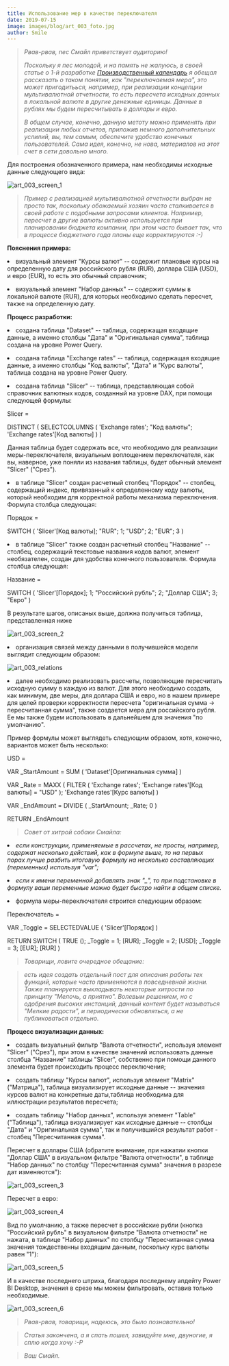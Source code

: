 ```yaml
---
title: Использование мер в качестве переключателя
date: 2019-07-15
image: images/blog/art_003_foto.jpg
author: Smile
---
```


> *Рвав-рвав, пес Смайл приветствует аудиторию!*
>
> *Поскольку я пес молодой, и на память не жалуюсь, в своей статье о 1-й разработке [Производственный календарь](https://kkadikin.ru/ru/blog/dev_001/) я обещал рассказать о таком понятии, как "переключаемая мера", это может пригодитьься, например, при реализации концепции мультивалютной отчетности, то есть пересчета исходных данных в локальной валюте в другие денежные единицы. Данные в рублях мы будем пересчитывать в доллары и евро.*
>
> *В общем случае, конечно, данную метоту можно применять при реализации любых отчетов, приложив немного дополнительных услилий, вы, тем самым, обеспечите удобство конечных пользователей. Сама идея, конечно, не нова, материалов на этот счет в сети довольно много.*

Для построения обозначенного примера, нам необходимы исходные данные следующего вида:

![art_003_screen_1](https://kkadikin.ru/images/blog/art_003_screen_1.jpg)

> *Пример с реализацией мультивалютной отчетности выбран не просто так, поскольку обожаемый хозяин часто сталкивается в своей работе с подобными запросами клиентов. Например, пересчет в другие валюты активно используется при планировании бюджета компании, при этом часто бывает так, что в процессе бюджетного года планы еще корректируются :-)*

**Пояснения примера:**

**<li>** визуальный элемент "Курсы валют" -- cодержит плановые курсы на определенную дату для российского рубля (RUR), доллара США (USD), и евро (EUR), то есть это обычный справочник;

**<li>** визуальный элемент "Набор данных" -- cодержит суммы в локальной валюте (RUR), для которых необходимо сделать пересчет, также на определенную дату.

**Процесс разработки:**

**<li>** создана таблица "Dataset" -- таблица, содержащая входящие данные, а именно столбцы "Дата" и "Оригинальная сумма", таблица создана на уровне Power Query.

**<li>** создана таблица "Exchange rates" -- таблица, содержащая входящие данные, а именно столбцы "Код валюты", "Дата" и "Курс валюты", таблица создана на уровне Power Query.

**<li>** создана таблица "Slicer" -- таблица, представляющая собой справочник валютных кодов, созданный на уровне DAX, при помощи следующей формулы:

Slicer = 

DISTINCT (
    SELECTCOLUMNS ( 'Exchange rates'; "Код валюты"; 'Exchange rates'[Код валюты] )
)

Данная таблица будет содержать все, что необходимо для реализации меры-переключателя, визуальным воплощением переключателя, как вы, наверное, уже поняли из названия таблицы, будет обычный элемент "Slicer" ("Срез").

**<li>** в таблице "Slicer" создан расчетный столбец "Порядок" -- столбец, содержащий индекс, привязанный к определенному коду валюты, который необходим для корректной работы механизма переключения. Формула столбца следующая:

Порядок =

SWITCH ( 'Slicer'[Код валюты]; "RUR"; 1; "USD"; 2; "EUR"; 3 )

**<li>** в таблице "Slicer" также создан расчетный столбец "Название" -- столбец, содержащий текстовые названия кодов валют, элемент необязателен, создан для удобства конечного пользователя. Формула столбца следующая:

Название = 

SWITCH ( 'Slicer'[Порядок]; 1; "Российский рубль"; 2; "Доллар США"; 3; "Евро" )

В результате шагов, описаных выше, должна получиться таблица, представленная ниже

![art_003_screen_2](https://kkadikin.ru/images/blog/art_003_screen_2.jpg)

**<li>** организация связей между данными в получившейся модели выглядит следующим образом:

![art_003_relations](https://kkadikin.ru/images/blog/art_003_relations.jpg)

**<li>** далее необходимо реализовать рассчеты, позволяющие пересчитать исходную сумму в каждую из валют. Для этого необходимо создать, как минимум, две меры, для доллара США и евро, но в нашем примере для целей проверки корректности пересчета "оригинальная сумма -> пересчитанная сумма", также создается мера для российского рубля. Ее мы также будем использовать в дальнейшем для значения "по умолчанию".

Пример формулы может выглядеть следующим образом, хотя, конечно, вариантов может быть несколько:

USD = 

VAR _StartAmount = SUM ( 'Dataset'[Оригинальная  сумма] )

VAR _Rate = MAXX ( FILTER ( 'Exchange rates'; 'Exchange rates'[Код валюты] = "USD" ); 'Exchange rates'[Курс валюты] )

VAR _EndAmount = DIVIDE ( _StartAmount; _Rate; 0 )

RETURN _EndAmount

> *Совет от хитрой собаки Смайла:* 

**<li>** *если конструкции, применяемые в рассчетах, не просты, например, содержат несколько действий, как в формуле выше, то на первых порах лучше разбить итоговую формулу на несколько составляющих (переменных) используя "var";*

**<li>** *если к имени переменной добавлять знак "_", то при подстановке в формулу ваши переменные можно будет быстро найти в общем списке.*

**<li>** формула меры-переключателя строится следующим образом:

Переключатель = 

VAR _Toggle = SELECTEDVALUE ( 'Slicer'[Порядок] )

RETURN SWITCH ( TRUE (); _Toggle = 1; [RUR]; _Toggle = 2; [USD]; _Toggle = 3; [EUR]; [RUR] )

> *Товарищи, ловите очередное обещание:* 

> *есть идея создать отдельный пост для описания работы тех функций, которые часто применяются в повседневной жизни. Также планируется выкладывать некоторые хитрости по принципу "Мелочь, а приятно". Волевым решением, но с одобрения высоких инстанций, данный контент будет называться "Мелкие радости", и периодически обновляться, а не публиковаться отдельно.*

**Процесс визуализации данных:**

**<li>** создать визуальный фильтр "Валюта отчетности", используя элемент "Slicer" ("Срез"), при этом в качестве значений использовать данные столбца "Название" таблицы "Slicer", собственно при помощи данного элемента будет происходить процесс переключения;

**<li>** создать таблицу "Курсы валют", используя элемент "Matrix" ("Матрица"), таблица визуализирует исходные данные -- значения курсов валют на конкретные даты,таблица необходима для иллюстрации результатов пересчета;

**<li>** создать таблицу "Набор данных", используя элемент "Table" ("Таблица"), таблица визуализирует как исходные данные -- столбцы "Дата" и "Оригинальная сумма", так и получившийся результат работ - столбец "Пересчитанная сумма".

Пересчет в доллары США (обратите внимание, при нажатии кнопки "Доллар США" в визуальном фильтре "Валюта отчетности", в таблице "Набор данных" по столбцу "Пересчитанная сумма" значения в разрезе дат изменяются"):

![art_003_screen_3](https://kkadikin.ru/images/blog/art_003_screen_3.jpg)

Пересчет в евро:

![art_003_screen_4](https://kkadikin.ru/images/blog/art_003_screen_4.jpg)

Вид по умолчанию, а также пересчет в российские рубли (кнопка "Российский рубль" в визуальном фильтре "Валюта отчетности" не нажата, в таблице "Набор данных" по столбцу "Пересчитанная сумма значения тождественны входящим данным, поскольку курс валюты равен "1"):

![art_003_screen_5](https://kkadikin.ru/images/blog/art_003_screen_5.jpg)

И в качестве последнего штриха, благодаря последнему апдейту Power BI Desktop, значения в срезе мы можем фильтровать, оставив только необходимые.

![art_003_screen_6](https://kkadikin.ru/images/blog/art_003_screen_6.jpg)

> *Рвав-рвав, товарищи, надеюсь, это было познавательно!*

> *Статья закончена, а я спать пошел, завидуйте мне, двуногие, я сплю когда хочу :-Р*

> *Ваш Смайл.*